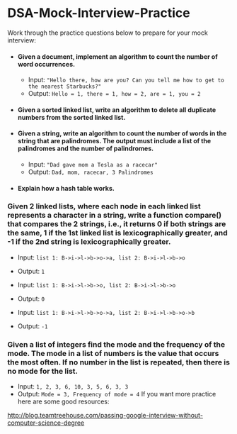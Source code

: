 # DSA-Mock-Interview-Practice

Work through the practice questions below to prepare for your mock interview:

- #### Given a document, implement an algorithm to count the number of word occurrences.

  - Input: `"Hello there, how are you? Can you tell me how to get to the nearest Starbucks?"`
  - Output: `Hello = 1, there = 1, how = 2, are = 1, you = 2`

- #### Given a sorted linked list, write an algorithm to delete all duplicate numbers from the sorted linked list.

- #### Given a string, write an algorithm to count the number of words in the string that are palindromes. The output must include a list of the palindromes and the number of palindromes.

   - Input: `"Dad gave mom a Tesla as a racecar"`
   - Output: `Dad, mom, racecar, 3 Palindromes`


- #### Explain how a hash table works.

### Given 2 linked lists, where each node in each linked list represents a character in a string, write a function compare() that compares the 2 strings, i.e., it returns 0 if both strings are the same, 1 if the 1st linked list is lexicographically greater, and -1 if the 2nd string is lexicographically greater.

- Input: `list 1: B->i->l->b->o->a, list 2: B->i->l->b->o` 
- Output: `1`

- Input: `list 1: B->i->l->b->o, list 2: B->i->l->b->o`
- Output: `0`

- Input: `list 1: B->i->l->b->o->a, list 2: B->i->l->b->o->b` 
- Output: `-1`

### Given a list of integers find the mode and the frequency of the mode. The mode in a list of numbers is the value that occurs the most often. If no number in the list is repeated, then there is no mode for the list.

- Input: `1, 2, 3, 6, 10, 3, 5, 6, 3, 3`
- Output: `Mode = 3, Frequency of mode = 4`
If you want more practice here are some good resources:

http://blog.teamtreehouse.com/passing-google-interview-without-computer-science-degree
